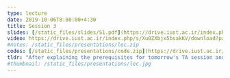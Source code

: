 ```yaml
---
type: lecture
date: 2019-10-06T8:00:00+4:30
title: Session 3
slides: [/static_files/slides/S1.pdf](https://drive.iust.ac.ir/index.php/s/Xu0ZXbjx5bsakKV/download?path=%2FVideos&files=S3.pdf)
video: https://drive.iust.ac.ir/index.php/s/Xu0ZXbjx5bsakKV/download?path=%2FVideos&files=S3.mp4
#notes: /static_files/presentations/lec.zip
codes: [/static_files/presentations/code.zip](https://drive.iust.ac.ir/index.php/s/Xu0ZXbjx5bsakKV/download?path=%2FCode&files=S3.mp4)
tldr: "After explaining the prerequisites for tomorrow's TA session and Wednesday's lab, we explained: vscode, autocomplete, syntax errors, print, input, variables, import and ploting math functions."
#thumbnail: /static_files/presentations/lec.jpg
---
```

